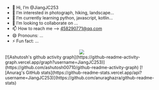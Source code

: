 - 👋 Hi, I’m @JiangJC253
- 👀 I’m interested in photograph, hiking, landscape...
- 🌱 I’m currently learning python, javascript, kotlin...
- 💞️ I’m looking to collaborate on ...
- 📫 How to reach me --> 458290771@qq.com
- 😄 Pronouns: ...
- ⚡ Fun fact: ...
<!---
JiangJC253/JiangJC253 is a ✨ special ✨ repository because its `README.md` (this file) appears on your GitHub profile.
You can click the Preview link to take a look at your changes.
--->
<div align="center"> <img src="https://stats.justsong.cn/api/csdn?id=G2Esports_NiKo253"> </div>
[![Ashutosh's github activity graph](https://github-readme-activity-graph.vercel.app/graph?username=JiangJC253)](https://github.com/ashutosh00710/github-readme-activity-graph)
[![Anurag's GitHub stats](https://github-readme-stats.vercel.app/api?username=JiangJC253)](https://github.com/anuraghazra/github-readme-stats)

